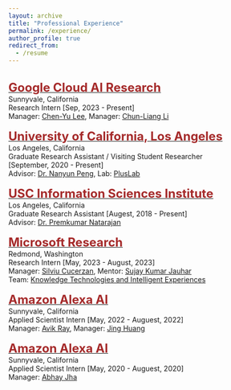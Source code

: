 ```yaml
---
layout: archive
title: "Professional Experience"
permalink: /experience/
author_profile: true
redirect_from:
  - /resume
---
```

<br/>
    <span style="color:black; font-size:17px"><b><a href="https://research.google/teams/cloud-ai/" target="_blank"><font color="brown" size="5">Google Cloud AI Research</font></a></b></span><br/>
    Sunnyvale, California<br/>
    Research Intern [Sep, 2023 - Present]<br/>
    Manager: <a href="https://www.linkedin.com/in/chenyulee260/" target="_blank">Chen-Yu Lee</a>, 
    Manager: <a href="https://chunliangli.github.io/" target="_blank">Chun-Liang Li</a>
    <br/>
<br/>
    <span style="color:black; font-size:17px"><b><a href="http://www.ucla.edu/" target="_blank"><font color="brown" size="5">University of California, Los Angeles</font></a></b></span><br/>
    Los Angeles, California<br/>
    Graduate Research Assistant / Visiting Student Researcher <br/> [September, 2020 - Present]<br/>
    Advisor: <a href="https://vnpeng.net/" target="_blank">Dr. Nanyun Peng</a>, Lab: <a href="https://vnpeng.net/group/" target="_blank">PlusLab</a> <br/>
<br/>
    <span style="color:black; font-size:17px"><b><a href="https://www.isi.edu/" target="_blank"><font color="brown" size="5">USC Information Sciences Institute</font></a></b></span><br/>
    Los Angeles, California<br/>
    Graduate Research Assistant [Augest, 2018 - Present]<br/>
    Advisor: <a href="https://viterbi.usc.edu/directory/faculty/Natarajan/Premkumar" target="_blank">Dr. Premkumar Natarajan</a>
    <br/>
<br/>
    <span style="color:black; font-size:17px"><b><a href="https://www.microsoft.com/en-us/research/" target="_blank"><font color="brown" size="5">Microsoft Research</font></a></b></span><br/>
    Redmond, Washington<br/>
    Research Intern [May, 2023 - August, 2023]<br/>
    Manager: <a href="https://www.microsoft.com/en-us/research/people/silviu/" target="_blank">Silviu Cucerzan</a>, Mentor: <a href="https://www.microsoft.com/en-us/research/people/sjauhar/" target="_blank">Sujay Kumar Jauhar</a> <br/>
    Team: <a href="https://www.microsoft.com/en-us/research/group/ktx/" target="_blank">Knowledge Technologies and Intelligent Experiences</a> 
    <br/>
<br/>
    <span style="color:black; font-size:17px"><b><a href="https://developer.amazon.com/en-US/alexa" target="_blank"><font color="brown" size="5">Amazon Alexa AI</font></a></b></span><br/>
    Sunnyvale, California<br/>
    Applied Scientist Intern [May, 2022 - Auguest, 2022]<br/>
    Manager: <a href="https://sites.google.com/site/avikdelta" target="_blank">Avik Ray</a>, 
    Manager: <a href="https://www.linkedin.com/in/jing-huang-935b0216" target="_blank">Jing Huang</a><br/>
<br/>
    <span style="color:black; font-size:17px"><b><a href="https://developer.amazon.com/en-US/alexa" target="_blank"><font color="brown" size="5">Amazon Alexa AI</font></a></b></span><br/>
    Sunnyvale, California<br/>
    Applied Scientist Intern [May, 2020 - Auguest, 2020]<br/>
    Manager: <a href="https://www.linkedin.com/in/abhay-jha-899877128/" target="_blank">Abhay Jha</a> <br/>
<br/>
    
    
